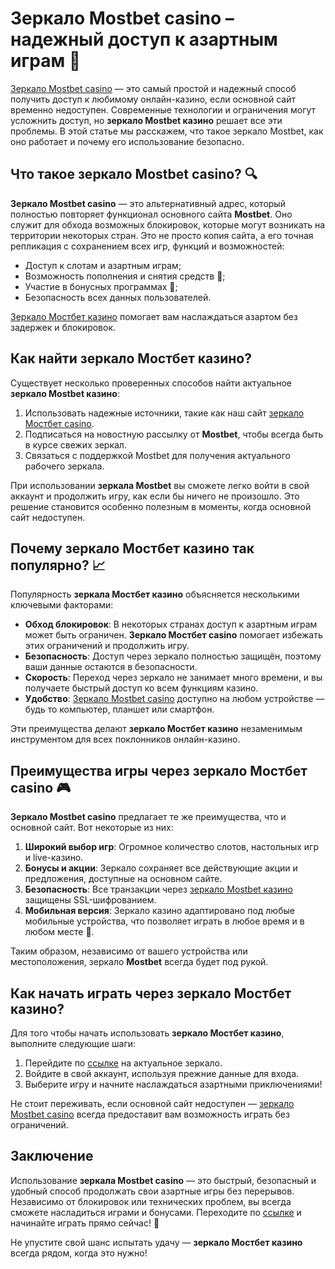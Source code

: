 # Зеркало Mostbet casino – надежный доступ к азартным играм 🎰

[Зеркало Mostbet casino](https://ktbtis024ifqfn0mst.com/beQs) — это самый простой и надежный способ получить доступ к любимому онлайн-казино, если основной сайт временно недоступен. Современные технологии и ограничения могут усложнить доступ, но **зеркало Mostbet казино** решает все эти проблемы. В этой статье мы расскажем, что такое зеркало Mostbet, как оно работает и почему его использование безопасно.

## Что такое зеркало Mostbet casino? 🔍

**Зеркало Mostbet casino** — это альтернативный адрес, который полностью повторяет функционал основного сайта **Mostbet**. Оно служит для обхода возможных блокировок, которые могут возникать на территории некоторых стран. Это не просто копия сайта, а его точная репликация с сохранением всех игр, функций и возможностей:

- Доступ к слотам и азартным играм;
- Возможность пополнения и снятия средств 💸;
- Участие в бонусных программах 🎁;
- Безопасность всех данных пользователей.

[Зеркало Мостбет казино](https://ktbtis024ifqfn0mst.com/beQs) помогает вам наслаждаться азартом без задержек и блокировок.

## Как найти зеркало Мостбет казино?

Существует несколько проверенных способов найти актуальное **зеркало Mostbet казино**:

1. Использовать надежные источники, такие как наш сайт [зеркало Мостбет casino](https://ktbtis024ifqfn0mst.com/beQs).
2. Подписаться на новостную рассылку от **Mostbet**, чтобы всегда быть в курсе свежих зеркал.
3. Связаться с поддержкой Mostbet для получения актуального рабочего зеркала.

При использовании **зеркала Mostbet** вы сможете легко войти в свой аккаунт и продолжить игру, как если бы ничего не произошло. Это решение становится особенно полезным в моменты, когда основной сайт недоступен.

## Почему зеркало Мостбет казино так популярно? 📈

Популярность **зеркала Мостбет казино** объясняется несколькими ключевыми факторами:

- **Обход блокировок**: В некоторых странах доступ к азартным играм может быть ограничен. **Зеркало Мостбет casino** помогает избежать этих ограничений и продолжить игру.
- **Безопасность**: Доступ через зеркало полностью защищён, поэтому ваши данные остаются в безопасности.
- **Скорость**: Переход через зеркало не занимает много времени, и вы получаете быстрый доступ ко всем функциям казино.
- **Удобство**: [Зеркало Mostbet casino](https://ktbtis024ifqfn0mst.com/beQs) доступно на любом устройстве — будь то компьютер, планшет или смартфон.

Эти преимущества делают **зеркало Мостбет казино** незаменимым инструментом для всех поклонников онлайн-казино.

## Преимущества игры через зеркало Мостбет casino 🎮

**Зеркало Mostbet casino** предлагает те же преимущества, что и основной сайт. Вот некоторые из них:

1. **Широкий выбор игр**: Огромное количество слотов, настольных игр и live-казино.
2. **Бонусы и акции**: Зеркало сохраняет все действующие акции и предложения, доступные на основном сайте.
3. **Безопасность**: Все транзакции через [зеркало Mostbet казино](https://ktbtis024ifqfn0mst.com/beQs) защищены SSL-шифрованием.
4. **Мобильная версия**: Зеркало казино адаптировано под любые мобильные устройства, что позволяет играть в любое время и в любом месте 📱.

Таким образом, независимо от вашего устройства или местоположения, зеркало **Mostbet** всегда будет под рукой.

## Как начать играть через зеркало Мостбет казино?

Для того чтобы начать использовать **зеркало Мостбет казино**, выполните следующие шаги:

1. Перейдите по [ссылке](https://ktbtis024ifqfn0mst.com/beQs) на актуальное зеркало.
2. Войдите в свой аккаунт, используя прежние данные для входа.
3. Выберите игру и начните наслаждаться азартными приключениями!

Не стоит переживать, если основной сайт недоступен — [зеркало Mostbet casino](https://ktbtis024ifqfn0mst.com/beQs) всегда предоставит вам возможность играть без ограничений.

## Заключение

Использование **зеркала Mostbet casino** — это быстрый, безопасный и удобный способ продолжать свои азартные игры без перерывов. Независимо от блокировок или технических проблем, вы всегда сможете насладиться играми и бонусами. Переходите по [ссылке](https://ktbtis024ifqfn0mst.com/beQs) и начинайте играть прямо сейчас! 🎉

Не упустите свой шанс испытать удачу — **зеркало Мостбет казино** всегда рядом, когда это нужно!
